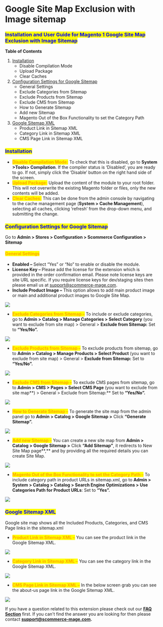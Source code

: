 # Google Site Map Exclusion with Image sitemap

### <mark style="color:blue;">Installation and User Guide for Magento 1 Google Site Map Exclusion with Image Sitemap</mark>

**Table of Contents**

1. [Installation ](google-site-map-exclusion-with-image-sitemap.md#\_bookmark0)
   * Disable Compilation Mode&#x20;
   * Upload Package&#x20;
   * Clear Caches&#x20;
2. [Configuration Settings for Google Sitemap ](google-site-map-exclusion-with-image-sitemap.md#\_bookmark4)
   * General Settings&#x20;
   * Exclude Categories from Sitemap&#x20;
   * Exclude Products from Sitemap&#x20;
   * Exclude CMS from Sitemap&#x20;
   * How to Generate Sitemap&#x20;
   * Add new Sitemap&#x20;
   * Magento Out of the Box Functionality to set the Category Path&#x20;
3. [Google Sitemap XML ](google-site-map-exclusion-with-image-sitemap.md#google-sitemap-xml)
   * Product Link in Sitemap XML&#x20;
   * Category Link in Sitemap XML&#x20;
   * CMS Page Link in Sitemap XML&#x20;

### <mark style="color:blue;">Installation</mark> <a href="#bookmark0" id="bookmark0"></a>

* <mark style="color:orange;">**Disable Compilation Mode:**</mark> To check that this is disabled, go to **System >Tools> Compilation**. If the compiler status is ‘Disabled’, you are ready to go. If not, simply click the ‘Disable’ button on the right hand side of the screen.
* <mark style="color:orange;">**Upload Package:**</mark> Upload the content of the module to your root folder. This will not overwrite the existing Magento folder or files, only the new contents will be added.
* <mark style="color:orange;">**Clear Caches:**</mark> This can be done from the admin console by navigating to the cache management page (**System > Cache Management**), selecting all caches, clicking ‘refresh’ from the drop-down menu, and submitting the change.

### <mark style="color:blue;">Configuration Settings for Google Sitemap</mark> <a href="#bookmark4" id="bookmark4"></a>

Go to **Admin > Stores > Configuration > Scommerce Configuration > Sitemap**

#### <mark style="color:orange;">General Settings</mark> <a href="#bookmark5" id="bookmark5"></a>

* **Enabled –** Select “Yes” or “No” to enable or disable the module.
* **License Key –** Please add the license for the extension which is provided in the order confirmation email. Please note license keys are site URL specific. If you require license keys for dev/staging sites then please email us at [support@scommerce-mage.com](mailto:support@scommerce-mage.com).
* **Include Product Image –** This option allows to add main product image or main and additional product images to Google Site Map.

![](../../.gitbook/assets/m1googgeneral.jpg)

* <mark style="color:orange;">**Exclude Categories from Sitemap –**</mark> To include or exclude categories, go to **Admin > Catalog > Manage Categories > Select Category** (you want to exclude from site map) > General > **Exclude from Sitemap:** Set to **“Yes/No”.**

![](<../../.gitbook/assets/2 (2)>)

* <mark style="color:orange;">**Exclude Products from Sitemap –**</mark> To exclude products from sitemap, go to **Admin > Catalog > Manage Products > Select Product** (you want to exclude from site map) > General > **Exclude from Sitemap:** Set to **“Yes/No”.**

![](<../../.gitbook/assets/3 (52)>)

* <mark style="color:orange;">**Exclude CMS from Sitemap –**</mark> To exclude CMS pages from sitemap, go to **Admin > CMS > Pages > Select CMS Page** (you want to exclude from site map**) > General > Exclude from Sitemap:** Set to **“Yes/No”.**

![](<../../.gitbook/assets/4 (67)>)

* <mark style="color:orange;">**How to Generate Sitemap –**</mark> To generate the site map from the admin panel go to **Admin > Catalog > Google Sitemap >** Click **“Generate Sitemap”.**

![](<../../.gitbook/assets/5 (69)>)

* <mark style="color:orange;">**Add new Sitemap –**</mark> You can create a new site map from **Admin > Catalog > Google Sitemap >** Click **“Add Sitemap”**, it redirects to New Site Map page**,** and by providing all the required details you can create Site Map.

![](<../../.gitbook/assets/6 (6)>)

* <mark style="color:orange;">**Magento Out of the Box Functionality to set the Category Path –**</mark> To include category path in product URLs in sitemap.xml, go to **Admin > System > Catalog > Catalog > Search Engine Optimizations > Use Categories Path for Product URLs**: Set to **“Yes”.**

![](<../../.gitbook/assets/7 (58)>)

### <mark style="color:blue;">**Google Sitemap XML**</mark>&#x20;

Google site map shows all the Included Products, Categories, and CMS Page links in the sitemap.xml

* <mark style="color:orange;">**Product Link in Sitemap XML –**</mark> You can see the product link in the Google Sitemap XML.

![](<../../.gitbook/assets/8 (30)>)

* <mark style="color:orange;">**Category Link in Sitemap XML –**</mark> You can see the category link in the Google Sitemap XML.

![](<../../.gitbook/assets/9 (53)>)

* <mark style="color:orange;">**CMS Page Link in Sitemap XML –**</mark> In the below screen grab you can see the about-us page link in the Google Sitemap XML.

![](<../../.gitbook/assets/10 (5)>)

If you have a question related to this extension please check out our [**FAQ Section**](https://www.scommerce-mage.com/magento-google-site-map-exclusion.html#faq) first. If you can't find the answer you are looking for then please contact [**support@scommerce-mage.com**](mailto:core@scommerce-mage.com)**.**
